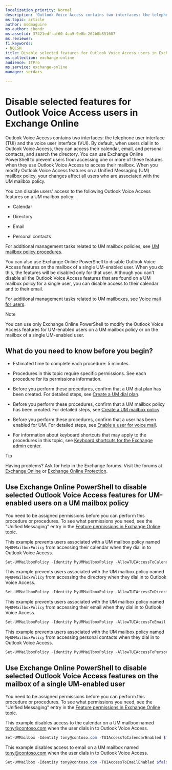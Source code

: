 ```yaml
---
localization_priority: Normal
description: 'Outlook Voice Access contains two interfaces: the telephone user interface (TUI) and the voice user interface (VUI). By default, when users dial in to Outlook Voice Access, they can access their calendar, email, and personal contacts, and search the directory. You can use Exchange Online PowerShell to prevent users from accessing one or more of these features when they use Outlook Voice Access to access their mailbox. When you modify Outlook Voice Access features on a Unified Messaging (UM) mailbox policy, your changes affect all users who are associated with the UM mailbox policy.'
ms.topic: article
author: msdmaguire
ms.author: jhendr
ms.assetid: 37421edf-af60-4ca9-9e8b-262b8b851607
ms.reviewer: 
f1.keywords:
- NOCSH
title: Disable selected features for Outlook Voice Access users in Exchange Online
ms.collection: exchange-online
audience: ITPro
ms.service: exchange-online
manager: serdars

---
```


# Disable selected features for Outlook Voice Access users in Exchange Online

Outlook Voice Access contains two interfaces: the telephone user interface (TUI) and the voice user interface (VUI). By default, when users dial in to Outlook Voice Access, they can access their calendar, email, and personal contacts, and search the directory. You can use Exchange Online PowerShell to prevent users from accessing one or more of these features when they use Outlook Voice Access to access their mailbox. When you modify Outlook Voice Access features on a Unified Messaging (UM) mailbox policy, your changes affect all users who are associated with the UM mailbox policy.

You can disable users' access to the following Outlook Voice Access features on a UM mailbox policy:

- Calendar

- Directory

- Email

- Personal contacts

For additional management tasks related to UM mailbox policies, see [UM mailbox policy procedures](../../voice-mail-unified-messaging/set-up-voice-mail/um-mailbox-policy-procedures.md).

You can also use Exchange Online PowerShell to disable Outlook Voice Access features on the mailbox of a single UM-enabled user. When you do this, the features will be disabled only for that user. Although you can't disable all the Outlook Voice Access features that are found on a UM mailbox policy for a single user, you can disable access to their calendar and to their email.

For additional management tasks related to UM mailboxes, see [Voice mail for users](../../voice-mail-unified-messaging/set-up-voice-mail/voice-mail-for-users.md).

> [!NOTE]
> You can use only Exchange Online PowerShell to modify the Outlook Voice Access features for UM-enabled users on a UM mailbox policy or on the mailbox of a single UM-enabled user.

## What do you need to know before you begin?

- Estimated time to complete each procedure: 5 minutes.

- Procedures in this topic require specific permissions. See each procedure for its permissions information.

- Before you perform these procedures, confirm that a UM dial plan has been created. For detailed steps, see [Create a UM dial plan](../../voice-mail-unified-messaging/connect-voice-mail-system/create-um-dial-plan.md).

- Before you perform these procedures, confirm that a UM mailbox policy has been created. For detailed steps, see [Create a UM mailbox policy](../../voice-mail-unified-messaging/set-up-voice-mail/create-um-mailbox-policy.md).

- Before you perform these procedures, confirm that a user has been enabled for UM. For detailed steps, see [Enable a user for voice mail](../../voice-mail-unified-messaging/set-up-voice-mail/enable-a-user-for-voice-mail.md).

- For information about keyboard shortcuts that may apply to the procedures in this topic, see [Keyboard shortcuts for the Exchange admin center](../../accessibility/keyboard-shortcuts-in-admin-center.md).

> [!TIP]
> Having problems? Ask for help in the Exchange forums. Visit the forums at [Exchange Online](https://social.technet.microsoft.com/forums/msonline/home?forum=onlineservicesexchange) or [Exchange Online Protection](https://social.technet.microsoft.com/forums/forefront/home?forum=FOPE).

## Use Exchange Online PowerShell to disable selected Outlook Voice Access features for UM-enabled users on a UM mailbox policy

You need to be assigned permissions before you can perform this procedure or procedures. To see what permissions you need, see the "Unified Messaging" entry in the [Feature permissions in Exchange Online](../../permissions-exo/feature-permissions.md) topic.

This example prevents users associated with a UM mailbox policy named `MyUMMailboxPolicy` from accessing their calendar when they dial in to Outlook Voice Access.

```PowerShell
Set-UMMailboxPolicy -Identity MyUMMailboxPolicy -AllowTUIAccessToCalendar $false
```

This example prevents users associated with the UM mailbox policy named `MyUMMailboxPolicy` from accessing the directory when they dial in to Outlook Voice Access.

```PowerShell
Set-UMMailboxPolicy -Identity MyUMMailboxPolicy -AllowTUIAccessToDirectory $false
```

This example prevents users associated with the UM mailbox policy named `MyUMMailboxPolicy` from accessing their email when they dial in to Outlook Voice Access.

```PowerShell
Set-UMMailboxPolicy -Identity MyUMMailboxPolicy -AllowTUIAccessToEmail -$false
```

This example prevents users associated with the UM mailbox policy named `MyUMMailboxPolicy` from accessing personal contacts when they dial in to Outlook Voice Access.

```PowerShell
Set-UMMailboxPolicy -Identity MyUMMailboxPolicy -AllowTUIAccessToPersonalContacts $false
```

## Use Exchange Online PowerShell to disable selected Outlook Voice Access features on the mailbox of a single UM-enabled user

You need to be assigned permissions before you can perform this procedure or procedures. To see what permissions you need, see the "Unified Messaging" entry in the [Feature permissions in Exchange Online](../../permissions-exo/feature-permissions.md) topic.

This example disables access to the calendar on a UM mailbox named tony@contoso.com when the user dials in to Outlook Voice Access.

```PowerShell
Set-UMMailbox -Identity tony@contoso.com -TUIAccessToCalendarEnabled $false
```

This example disables access to email on a UM mailbox named tony@contoso.com when the user dials in to Outlook Voice Access.

```PowerShell
Set-UMMailbox -Identity tony@contoso.com -TUIAccessToEmailEnabled $false
```
